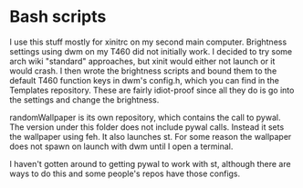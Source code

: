# Bash scripts

I use this stuff mostly for xinitrc on my second main computer. 
Brightness settings using dwm on my T460 did not initially work. 
I decided to try some arch wiki "standard" approaches, but xinit would either not launch or it would crash.
I then wrote the brightness scripts and bound them to the default T460 function keys in dwm's config.h, which you can find in the Templates repository. These are fairly idiot-proof since all they do is go into the settings and change the brightness.

randomWallpaper is its own repository, which contains the call to pywal. The version under this folder does not include pywal calls. Instead it sets the wallpaper using feh. It also launches st. For some reason the wallpaper does not spawn on launch with dwm until I open a terminal.

I haven't gotten around to getting pywal to work with st, although there are ways to do this and some people's repos have those configs.


